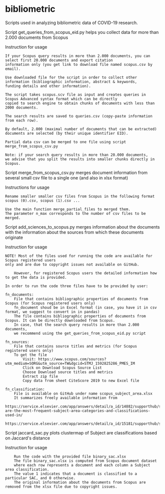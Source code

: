 # bibliometric
Scripts used in analyzing bibliometric data of COVID-19 research.

Script get_queries_from_scopus_eid.py helps you collect data for more than 2.000 documents from Scopus

Instruction for usage
    
    If your Scopus query results in more than 2.000 documents, you can select first 20.000 documents and export citation 
    information only (you get link to download file named scopus.csv by email).
    
    Use downloaded file for the script in order to collect other information (bibliographic information, abstract & keywords, 
    funding details and other information).
    
    The script takes scopus.scv file as input and creates queries in Scopus Advanced syntax format which can be directly
    copied to search engine to obtain chunks of documents with less than 2000 documents.
    
    The search results are saved to queries.csv (copy-paste information from each row).
    
    By default, 2.000 (maximal number of documents that can be extracted)
    documents are selected (by their unique identifier EID).
    
    Partial data csv can be merged to one file using script merge_from_scopus_csv.py
    
    Note: if your search query results in more than 20.000 documents, 
    we advise that you split the results into smaller chunks directly in Scopus.
	
Script merge_from_scopus_csv.py
merges document information from several small csv file to a single one (and also in xlsx format)

Instructions for usage
	
	Rename smaller smaller csv files from Scopus in the following format
	scopus (0).csv, scopus (1).csv ...
	
	Use the main function merge_partial_files to merged them. 
	The parameter n_max corresponds to the number of csv files to be merged.

	
Script add_sciences_to_scopus.py
merges information about the documents with the information about the sources from which these documents originate

Instruction for usage
	
	NOTE! Most of the files used for running the code are available for Scopus registered users
	only and are due to copyright issues not available on GitHub.
    
    	However, for registered Scopus users the detailed information how to get the data is provided.
	
	In order to run the code three files have to be provided by user:
	
	fn_documents: 
		File that contains bibliographic properties of documents from Scopus (for Scopus registered users only)
		fn_document shoud be in Excel format (in case, you have it in csv format, we suggest to convert in in pandas)
		The file contains bibliographic properties of documents from Scopus. It can be directly downloaded from Scopus.
		In case, that the search query results in more than 2.000 documents, 
		we recommend using the get_queries_from_scopus_eid.py script
	
	fn_sources: 
		File that contains source titles and metrics (for Scopus registered users only)
		To get the file
			Visit: https://www.scopus.com/sources?utm_medium=SORG&utm_source=TW&dgcid=STMJ_1592825286_PMES_IM
			Click on Download Scopus Source List
			Choose Download source titles and metrics
			Extract zip file
			Copy data from sheet CiteScore 2019 to new Excel file
	
	fn_classification:
		File is available on GitHub under name scopus_subject_area.xlsx
		It summarizes freely available information from
			https://service.elsevier.com/app/answers/detail/a_id/14882/supporthub/scopus/~/what-are-the-most-frequent-subject-area-categories-and-classifications-used-in/
			https://service.elsevier.com/app/answers/detail/a_id/15181/supporthub/scopus/
			
Script jaccard_sac.py plots clustermap of Subject are classifications based on Jaccard's distance

Instruction for usage
		
		Run the code with the provided file binary_sac.xlsx
		The file binary_sac.xlsx is computed from Scopus document dataset 
		where each row represents a document and each column a Subject area classification.
		The value 1 indicates that a document is classified to a particular SAC, and 0 otherwise.
		The original information about the documents from Scopus are removed from the xlsx file due to copyright issues.
